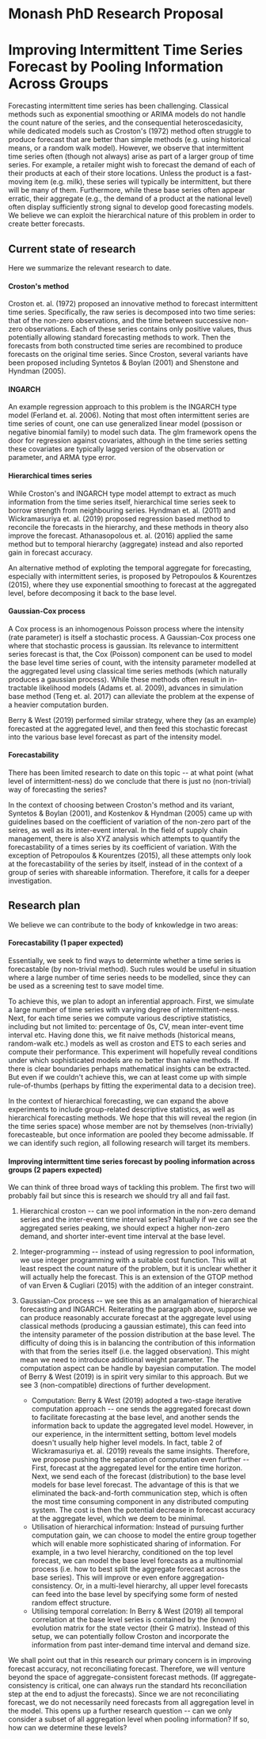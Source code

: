 # Monash PhD Research Proposal

# Improving Intermittent Time Series Forecast by Pooling Information Across Groups

Forecasting intermittent time series has been challenging. Classical methods such as exponential smoothing or ARIMA models do not handle the count nature of the series, and the consequential heteroscedasicity, while dedicated models such as Croston's (1972) method often struggle to produce forecast that are better than simple methods (e.g. using historical means, or a random walk model). However, we observe that intermittent time series often (though not always) arise as part of a larger group of time series. For example, a retailer might wish to forecast the demand of each of their products at each of their store locations. Unless the product is a fast-moving item (e.g. milk), these series will typically be intermittent, but there will be many of them. Furthermore, while these base series often appear erratic, their aggregate (e.g., the demand of a product at the national level) often display sufficiently strong signal to develop good forecasting models. We believe we can exploit the hierarchical nature of this problem in order to create better forecasts.

## Current state of research

Here we summarize the relevant research to date.

#### Croston's method

Croston et. al. (1972) proposed an innovative method to forecast intermittent time series. Specifically, the raw series is decomposed into two time series: that of the non-zero observations, and the time between successive non-zero observations. Each of these series contains only positive values, thus potentially allowing standard forecasting methods to work. Then the  forecasts from both constructed time series are recombined to produce forecasts on the original time series. Since Croston, several variants have been proposed including Syntetos & Boylan (2001) and Shenstone and Hyndman (2005).

#### INGARCH
An example regression approach to this problem is the INGARCH type model (Ferland et. al. 2006). Noting that most often intermittent series are time series of count, one can use generalized linear model (possison or negative binomial family) to model such data. The glm framework opens the door for regression against covariates, although in the time series setting these covariates are typically lagged version of the observation or parameter, and ARMA type error.

#### Hierarchical times series
While Croston's and INGARCH type model attempt to extract as much information from the time series itself, hierarchical time series seek to borrow strength from neighbouring series. Hyndman et. al. (2011) and Wickramasuriya et. al. (2019) proposed regression based method to reconcile the forecasts in the hierarchy, and these methods in theory also improve the forecast. Athanasopolous et. al. (2016) applied the same method but to temporal hierarchy (aggregate) instead and also reported gain in forecast accuracy. 

An alternative method of exploting the temporal aggregate for forecasting, especially with intermittent series, is proposed by Petropoulos & Kourentzes (2015), where they use exponential smoothing to forecast at the aggregated level, before decomposing it back to the base level.

#### Gaussian-Cox process
A Cox process is an inhomogenous Poisson process where the intensity (rate parameter) is itself a stochastic process. A Gaussian-Cox process one where that stochastic process is gaussian. Its relevance to intermittent series forecast is that, the Cox (Poisson) component can be used to model the base level time series of count, with the intensity parameter modelled at the aggregated level using classical time series methods (which naturally produces a gaussian process). While these methods often result in in-tractable likelihood models (Adams et. al. 2009), advances in simulation base method (Teng et. al. 2017) can alleviate the problem at the expense of a heavier computation burden. 

Berry & West (2019) performed similar strategy, where they (as an example) forecasted at the aggregated level, and then feed this stochastic forecast into the various base level forecast as part of the intensity model. 

#### Forecastability
There has been limited research to date on this topic -- at what point (what level of intermittent-ness) do we conclude that  there is just no (non-trivial) way of forecasting the series? 

In the context of choosing between Croston's method and its variant, Syntetos & Boylan (2001), and Kostenkov & Hyndman (2005) came up with guidelines based on the coefficient of variation of the non-zero part of the seires, as well as its inter-event interval. In the field of supply chain management, there is also XYZ analysis which attempts to quantify the forecastability of a times series by its coefficient of variation. With the exception of Petropoulos & Kourentzes (2015), all these attempts only look at the forecastability of the series by itself, instead of in the context of a group of series with shareable information. Therefore, it calls for a deeper investigation.


## Research plan
We believe we can contribute to the body of knkowledge in two areas:

#### Forecastability (1 paper expected)
Essentially, we seek to find ways to determinte whether a time series is forecastable (by non-trivial method). Such rules would be useful in situation where a large number of time series needs to be modelled, since they can be used as a screening test to save model time. 

To achieve this, we plan to adopt an inferential approach. First, we simulate a large number of time series with varying degree of intermittent-ness. Next, for each time series we compute various descriptive statistics, including but not limited to: percentage of 0s, CV, mean inter-event time interval etc. Having done this, we fit naive methods (historical means, random-walk etc.) models as well as croston and ETS to each series and compute their performance. This experiment will hopefully reveal conditions under which sophisticated models are no better than naive methods. If there is clear boundaries perhaps mathematical insights can be extracted. But even if we couldn't achieve this, we can at least come up with simple rule-of-thumbs (perhaps by fitting the experimental data to a decision tree).

In the context of hierarchical forecasting, we can expand the above experiments to include group-related descriptive statistics, as well as hierarchical forecasting methods. We hope that this will reveal the region (in the time series space) whose member are not by themselves (non-trivially) forecasteable, but once information are pooled they become admissable. If we can identify such region, all following research will target its members.

#### Improving intermittent time series forecast by pooling information across groups (2 papers expected)
We can think of three broad ways of tackling this problem. The first two will probably fail but since this is research we should try all and fail fast.

1. Hierarchical croston -- can we pool information in the non-zero demand series and the inter-event time interval series? Natually if we can see the aggregated series peaking, we should expect a higher non-zero demand, and shorter inter-event time interval at the base level.

2. Integer-programming -- instead of using regression to pool information, we use integer programming with a suitable cost function. This will at least respect the count nature of the problem, but it is unclear whether it will actually help the forecast. This is an extension of the GTOP method of van Erven & Cugliari (2015) with the addition of an integer constraint.

3. Gaussian-Cox process -- we see this as an amalgamation of hierarchical forecasting and INGARCH. Reiterating the paragraph above, suppose we can produce reasonably accurate forecast at the aggregate level using classical methods (producing a gaussian estimate), this can feed into the intensity parameter of the possion distribution at the base level. The difficulty of doing this is in balancing the contribution of this information with that from the series itself (i.e. the lagged observation). This might mean we need to introduce additional weight parameter. The computation aspect can be handle by bayesian computation. The model of Berry & West (2019) is in spirit very similar to this approach. But we see 3 (non-compatible) directions of further development. 
    + Computation: Berry & West (2019) adopted a two-stage iterative computation approach -- one sends the aggregated forecast down to facilitate forecasting at the base level, and another sends the information back to update the aggregated level model. However, in our experience, in the intermittent setting, bottom level models doesn't usually help higher level models. In fact, table 2 of Wickramasuriya et. al. (2019) reveals the same insights. Therefore, we propose pushing the separation of computation even further -- First, forecast at the aggregated level for the entire time horizon. Next, we send each of the forecast (distribution) to the base level models for base level forecast. The advantage of this is that we eliminated the back-and-forth communication step, which is often the most time consuming component in any distributed computing system. The cost is then the potential decrease in forecast accuracy at the aggregate level, which we deem to be minimal.
    + Utilisation of hierarchical information: Instead of pursuing further computation gain, we can choose to model the entire group together which will enable more sophisticated sharing of information. For example, in a two level hierarchy, conditioned on the top level forecast, we can model the base level forecasts as a multinomial process (i.e. how to best split the aggregate forecast across the base series). This will improve or even enfore aggregation-consistency. Or, in a multi-level hierarchy, all upper level forecasts can feed into the base level by specifying some form of nested random effect structure.
    + Utilising temporal correlation: In Berry & West (2019) all temporal correlation at the base level series is contained by the (known) evolution matrix for the state vector (their G matrix). Instead of this setup, we can potentially follow Croston and incorporate the information from past inter-demand time interval and demand size.

We shall point out that in this research our primary concern is in improving forecast accuracy, not reconciliating forecast. Therefore, we will venture beyond the space of aggregate-consistent forecast methods. (If aggregate-consistency is critical, one can always run the standard hts reconciliation step at the end to adjust the forecasts). Since we are not reconciliating forecast, we do not necessarily need forecasts from all aggregation level in the model. This opens up a further research question -- can we only consider a subset of all aggregation level when pooling information? If so, how can we determine these levels?